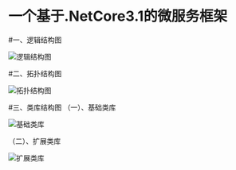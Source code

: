 # 一个基于.NetCore3.1的微服务框架

#一、逻辑结构图

![逻辑结构图](https://github.com/grantgonggithub/GMS/blob/master/level.png)

#二、拓扑结构图

![拓扑结构图](https://github.com/grantgonggithub/GMS/blob/master/inter_new.png)

#三、类库结构图
  （一）、基础类库
  
![基础类库](https://github.com/grantgonggithub/GMS/blob/master/class.png)

（二）、扩展类库

![扩展类库](https://github.com/grantgonggithub/GMS/blob/master/class_ext.png)
